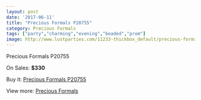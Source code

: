 ```yaml
---
layout: post
date: '2017-06-11'
title: "Precious Formals P20755"
category: Precious Formals
tags: ["party","charming","evening","beaded","prom"]
image: http://www.lustparties.com/11233-thickbox_default/precious-formals-p20755.jpg
---
```

Precious Formals P20755

On Sales: **$330**
<a href="https://www.lustparties.com/en/precious-formals/4015-precious-formals-p20755.html"><amp-img layout="responsive" width="600" height="600" src="//www.lustparties.com/11233-thickbox_default/precious-formals-p20755.jpg" alt="Precious Formals P20755 0" /></a>
<a href="https://www.lustparties.com/en/precious-formals/4015-precious-formals-p20755.html"><amp-img layout="responsive" width="600" height="600" src="//www.lustparties.com/11234-thickbox_default/precious-formals-p20755.jpg" alt="Precious Formals P20755 1" /></a>

Buy it: [Precious Formals P20755](https://www.lustparties.com/en/precious-formals/4015-precious-formals-p20755.html "Precious Formals P20755")

View more: [Precious Formals](https://www.lustparties.com/en/18-precious-formals "Precious Formals")